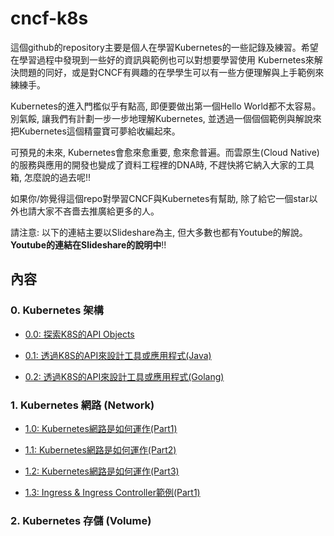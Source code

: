 # cncf-k8s

這個github的repository主要是個人在學習Kubernetes的一些記錄及練習。希望在學習過程中發現到一些好的資訊與範例也可以對想要學習使用
Kubernetes來解決問題的同好，或是對CNCF有興趣的在學學生可以有一些方便理解與上手範例來練練手。

Kubernetes的進入門檻似乎有點高, 即便要做出第一個Hello World都不太容易。別氣餒, 讓我們有計劃一步一步地理解Kubernetes, 並透過一個個個範例與解說來把Kubernetes這個精靈寶可夢給收編起來。

可預見的未來, Kubernetes會愈來愈重要, 愈來愈普遍。而雲原生(Cloud Native)的服務與應用的開發也變成了資料工程裡的DNA時, 不趕快將它納入大家的工具箱, 怎麼說的過去呢!!

如果你/妳覺得這個repo對學習CNCF與Kubernetes有幫助, 除了給它一個star以外也請大家不吝嗇去推廣給更多的人。

請注意: 以下的連結主要以Slideshare為主, 但大多數也都有Youtube的解說。**Youtube的連結在Slideshare的說明中**!!

## 內容

### 0. Kubernetes 架構

* [0.0: 探索K8S的API Objects](https://www.slideshare.net/erhwenkuo/cncf-explore-k8sapi)

* [0.1: 透過K8S的API來設計工具或應用程式(Java)](https://www.slideshare.net/erhwenkuo/cncf-explore-k8s-api-using-java-client)

* [0.2: 透過K8S的API來設計工具或應用程式(Golang)](https://www.slideshare.net/erhwenkuo/cncf-explore-k8sapigo)

### 1. Kubernetes 網路 (Network)

* [1.0: Kubernetes網路是如何運作(Part1)](https://www.slideshare.net/erhwenkuo/cncf-k8snetworkpart1)

* [1.1: Kubernetes網路是如何運作(Part2)](https://www.slideshare.net/erhwenkuo/cncf-k8snetwork02-137938815)

* [1.2: Kubernetes網路是如何運作(Part3)](https://www.slideshare.net/erhwenkuo/cncf-k8snetwork03-ingress-introduction)

* [1.3: Ingress & Ingress Controller範例(Part1)](https://www.slideshare.net/erhwenkuo/cncf-k8s-ingress-example01)

### 2. Kubernetes 存儲 (Volume)

